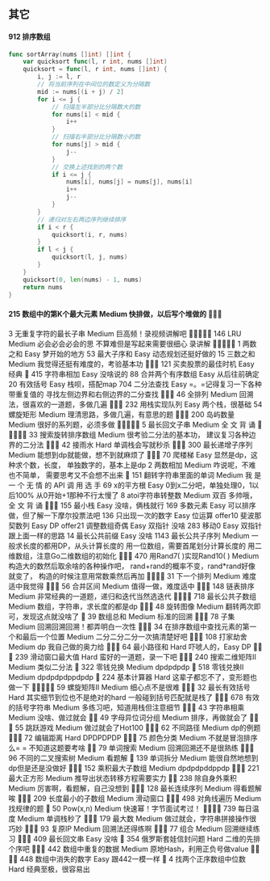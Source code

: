 ## 其它
#### 912	排序数组
```go
func sortArray(nums []int) []int {
    var quicksort func(l, r int, nums []int)
    quicksort = func(l, r int, nums []int) {
        i, j := l, r
        // 将当前序列在中间位的数定义为分隔数
        mid := nums[(i + j) / 2]
        for i <= j {
            // 扫描左半部分比分隔数大的数
            for nums[i] < mid {
                i++
            }
            // 扫描右半部分比分隔数小的数
            for nums[j] > mid {
                j--
            }
            // 交换上述找到的两个数
            if i <= j {
                nums[i], nums[j] = nums[j], nums[i]
                i++
                j--
            }
        }
        // 递归对左右两边序列继续排序
        if i < r {
            quicksort(i, r, nums)
        }
        if l < j {
            quicksort(l, j, nums)
        }
    }
    quicksort(0, len(nums) - 1, nums)
    return nums
}
```
#### 215	数组中的第K个最大元素	Medium	快排做，以后写个堆做的	🌟🌟🌟
3	无重复字符的最长子串	Medium	巨高频！录视频讲解吧	🌟🌟🌟🌟🌟
146	LRU	Medium	必会必会必会的思
不算难但是写起来需要很细心
录讲解	🌟🌟🌟🌟🌟
1	两数之和	Easy	梦开始的地方
53	最大子序和	Easy	动态规划还挺好做的
15	三数之和	Medium	我觉得还挺有难度的，考验基本功	🌟🌟🌟
121	买卖股票的最佳时机	Easy	经典	🌟
415	字符串相加	Easy	没啥说的
88	合并两个有序数组	Easy	从后往前确定
20	有效括号	Easy	栈呗，搭配map
704	二分法查找	Easy	=。=记得复习一下各种带重复值的
寻找左侧边界和右侧边界的二分查找	🌟🌟🌟
46	全排列	Medium	回溯法，很喜欢的一道题，多做几遍	🌟🌟🌟
232	用栈实现队列	Easy	两个栈，很基础
54	螺旋矩形	Medium	理清思路，多做几遍，有意思的题	🌟🌟🌟
200	岛屿数量	Medium	很好的系列题，必须多做	🌟🌟🌟🌟🌟
5	最长回文子串	Medium	全 文 背 诵	🌟🌟🌟🌟🌟
33	搜索旋转排序数组	Medium	很考验二分法的基本功，
建议复习各种边界的二分法	🌟🌟🌟
42	接雨水	Hard	单调栈会写就秒杀	🌟🌟🌟
300	最长递增子序列	Medium	能想到dp就能做，想不到就麻烦了	🌟🌟🌟
70	爬楼梯	Easy	显然是dp，这种求个数，长度，
单独数字的，基本上是dp
2	两数相加	Medium	咋说呢，不难也不简单，
需要思考又不会想不出来	🌟
151	翻转字符串里面的单词	Medium	我 是 一 个 无 情 的 API 调 用 选 手
69	x的平方根	Easy	0到x二分吧，单独处理0，1以后100%
从0开始+1那种不行太慢了
8	atoi字符串转整数	Medium	双百 多帅哦，全 文 背 诵	🌟🌟🌟
155	最小栈	Easy	没啥，俩栈就行
169	多数元素	Easy	可以排序做，但了解一下摩尔投票法吧
136	只出现一次的数字	Easy	位运算
offer10	斐波那契数列	Easy	DP
offer21	调整数组奇偶	Easy	双指针 没啥
283	移动0	Easy	双指针 跟上面一样的思路
14	最长公共前缀	Easy	没啥
1143	最长公共子序列	Medium	一般求长度的都用DP，从头计算长度的
用一位数组，需要首尾划分计算长度的
用二维数组，注意Go二维数组的初始化	🌟🌟🌟
470	用Rand7( )实现Rand10( )	Medium	构造大的数然后取余啥的各种操作吧，
rand+rand的概率不变，rand*rand好像就变了，
构造的时候注意用常数乘然后再加	🌟🌟🌟🌟
31	下一个排列	Medium	难度适中我觉得	🌟🌟🌟
56	合并区间	Medium	值得一做，难度适中	🌟🌟🌟
148	链表排序	Medium	非常经典的一道题，递归和迭代当然选迭代	🌟🌟🌟🌟
718	最长公共子数组	Medium	数组，字符串，求长度的都是dp	🌟🌟🌟
48	旋转图像	Medium	翻转两次即可，发现这点就没啥了	🌟
39	数组总和	Medium	标准的回溯	🌟🌟🌟
78	子集	Medium	回溯回溯回溯！都弄明白一次性	🌟🌟🌟
34	在排序数组中查找元素的第一个和最后一个位置	Medium	二分二分二分一次搞清楚好吧	🌟🌟🌟
108	打家劫舍	Medium	dp 我自己做的奥力给	🌟🌟🌟
64	最小路径和	Hard	吓唬人的，Easy DP	🌟🌟🌟
239	滑动窗口最大值	Hard	蛮好的一道题，录一下吧	🌟🌟🌟
240	搜索二维矩阵II	Medium	类似二分法	🌟
322	零钱兑换	Medium	dpdpdpdp	🌟
518	零钱兑换II	Medium	dpdpdpdppdpdp	🌟
224	基本计算器	Hard	这辈子都忘不了，变形题也做一下	🌟🌟🌟🌟🌟
59	螺旋矩阵II	Medium	细心点不是很难	🌟🌟🌟
32	最长有效括号	Hard	其实细节到位也不是绝对的hard
一般碰到括号匹配就是栈了	🌟🌟🌟
678	有效的括号字符串	Medium	多练习吧，知道用栈但注意细节	🌟🌟🌟
43	字符串相乘	Medium	没啥、做过就会	🌟🌟
49	字母异位词分组	Medium	排序，再做就会了	🌟🌟🌟
55	跳跃游戏	Medium	做过就会了Hot100	🌟🌟🌟
62	不同路径	Medium	dp的例题	🌟🌟🌟
72	编辑距离	Hard	DPDPDPDP	🌟🌟🌟
75	颜色分类	Medium	不就是冒泡排序么= =
不知道这题要考啥	🌟🌟
79	单词搜索	Medium	回溯回溯还不是很熟练	🌟🌟🌟
96	不同的二叉搜索树	Medium	看题解	🌟
139	单词拆分	Medium	能很自然地想到dp但是还是没做好	🌟🌟🌟
152	乘积最大子数组	Medium	dpdpdpddppdp	🌟🌟🌟
221	最大正方形	Medium	推导出状态转移方程需要实力	🌟🌟
238	除自身外乘积	Medium	厉害啊，看题解，自己没想到	🌟🌟🌟
128	最长连续序列	Medium	得看题解唉	🌟🌟🌟
209	长度最小的子数组	Medium	滑动窗口	🌟🌟🌟
498	对角线遍历	Medium	找规律的题	🌟
50	Pow(x,n)	Medium	快速幂！字节面试考过！	🌟🌟🌟🌟
739	每日温度	Medium	单调栈秒了	🌟🌟🌟
179	最大数	Medium	做过就会，字符串拼接操作很巧妙	🌟🌟🌟
93	复原IP	Medium	回溯法还得练啊	🌟🌟🌟
77	组合	Medium	回溯继续练习	🌟🌟🌟
409	最长回文串	Easy	没啥	🌟
354	俄罗斯套娃信封问题	Hard	二维的先排个序吧	🌟🌟🌟
442	数组中重复的数据	Medium	原地Hash，利用正负号做value	🌟🌟🌟🌟
448	数组中消失的数字	Easy	跟442一模一样	🌟
4	找两个正序数组中位数	Hard	经典至极，很容易出